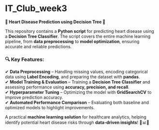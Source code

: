 # IT_Club_week3
**📌 Heart Disease Prediction using Decision Tree 🚀**  

This repository contains a **Python script** for predicting heart disease using a **Decision Tree Classifier**. The script covers the entire machine learning pipeline, from **data preprocessing** to **model optimization**, ensuring accurate and reliable predictions.  

### 🔍 Key Features:  
✔ **Data Preprocessing** – Handling missing values, encoding categorical data using **Label Encoding**, and preparing the dataset with **pandas**.  
✔ **Model Training & Evaluation** – Training a **Decision Tree Classifier** and assessing performance using **accuracy, precision, and recall**.  
✔ **Hyperparameter Tuning** – Optimizing the model with **GridSearchCV** to improve prediction accuracy.  
✔ **Automated Performance Comparison** – Evaluating both baseline and optimized models to highlight improvements.  

A practical **machine learning solution** for healthcare analytics, helping identify potential heart disease risks through **data-driven insights**! 🏥📊✨
